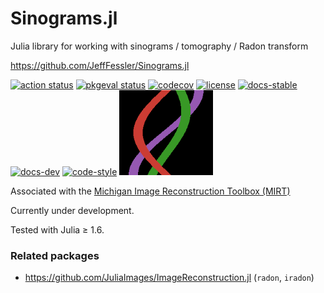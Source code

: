# Sinograms.jl
Julia library for working with sinograms / tomography / Radon transform

https://github.com/JeffFessler/Sinograms.jl

[![action status][action-img]][action-url]
[![pkgeval status][pkgeval-img]][pkgeval-url]
[![codecov][codecov-img]][codecov-url]
[![license][license-img]][license-url]
[![docs-stable][docs-stable-img]][docs-stable-url]
[![docs-dev][docs-dev-img]][docs-dev-url]
[![code-style][code-blue-img]][code-blue-url]
<img src="docs/src/assets/logo.png" alt="logo" width="150"/>

Associated with the
[Michigan Image Reconstruction Toolbox (MIRT)](https://github.com/JeffFessler/MIRT.jl)

Currently under development.

Tested with Julia ≥ 1.6.


### Related packages

* https://github.com/JuliaImages/ImageReconstruction.jl (`radon`, `iradon`)

<!-- URLs -->
[action-img]: https://github.com/JeffFessler/Sinograms.jl/workflows/CI/badge.svg
[action-url]: https://github.com/JeffFessler/Sinograms.jl/actions
[build-img]: https://github.com/JeffFessler/Sinograms.jl/workflows/CI/badge.svg?branch=main
[build-url]: https://github.com/JeffFessler/Sinograms.jl/actions?query=workflow%3ACI+branch%3Amain
[pkgeval-img]: https://juliaci.github.io/NanosoldierReports/pkgeval_badges/S/Sinograms.svg
[pkgeval-url]: https://juliaci.github.io/NanosoldierReports/pkgeval_badges/S/Sinograms.html
[code-blue-img]: https://img.shields.io/badge/code%20style-blue-4495d1.svg
[code-blue-url]: https://github.com/invenia/BlueStyle
[codecov-img]: https://codecov.io/github/JeffFessler/Sinograms.jl/coverage.svg?branch=main
[codecov-url]: https://codecov.io/github/JeffFessler/Sinograms.jl?branch=main
[docs-stable-img]: https://img.shields.io/badge/docs-stable-blue.svg
[docs-stable-url]: https://JeffFessler.github.io/Sinograms.jl/stable
[docs-dev-img]: https://img.shields.io/badge/docs-dev-blue.svg
[docs-dev-url]: https://JeffFessler.github.io/Sinograms.jl/dev
[license-img]: http://img.shields.io/badge/license-MIT-brightgreen.svg?style=flat
[license-url]: LICENSE
